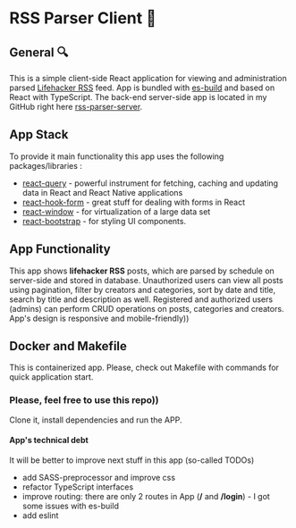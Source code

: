 # RSS Parser Client 📰

## General 🔍
This is a simple client-side React application for viewing and administration parsed [Lifehacker RSS](https://lifehacker.com/rss) feed. App is bundled with [es-build](https://github.com/evanw/esbuild) and based on React with TypeScript. The back-end server-side app is located in my GitHub right here [rss-parser-server](https://github.com/HennadiiMariiev/rss-parser-server).

## App Stack
To provide it main functionality this app uses the following packages/libraries :
 - [react-query](https://react-query-v3.tanstack.com/) - powerful instrument for fetching, caching and updating data in React and React Native applications
 - [react-hook-form](https://www.react-hook-form.com/) - great stuff for dealing with forms in React
 - [react-window](http://react-window.now.sh/) - for virtualization of a large data set
 - [react-bootstrap](https://react-bootstrap.github.io/) - for styling UI components.

## App Functionality
This app shows **lifehacker RSS** posts, which are parsed by schedule on server-side and stored in database. Unauthorized users can view all posts using pagination, filter by creators and categories, sort by date and title, search by title and description as well. Registered and authorized users (admins) can perform CRUD operations on posts, categories and creators. App's design is responsive and mobile-friendly))

## Docker and Makefile
This is containerized app. Please, check out Makefile with commands for quick application start. 

### Please, feel free to use this repo)) 
Clone it, install dependencies and run the APP.

#### App's technical debt
It will be better to improve next stuff in this app (so-called TODOs)
 - add SASS-preprocessor and improve css
 - refactor TypeScript interfaces
 - improve routing: there are only 2 routes in App (__/__ and __/login__) - I got some issues with es-build
 - add eslint

